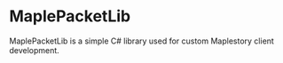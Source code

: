 MaplePacketLib
==============

MaplePacketLib is a simple C# library used for custom Maplestory client development.
